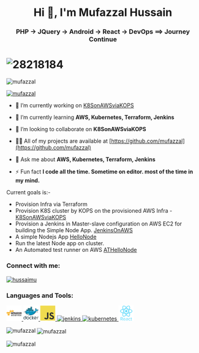 <h1 align="center">Hi 👋, I'm Mufazzal Hussain</h1>
<h3 align="center">PHP -> JQuery -> Android -> React -> DevOps ==> Journey Continue</h3>

# ![28218184](https://user-images.githubusercontent.com/1618139/177921614-0d7b3e90-ccb5-4265-a28a-35e1ee1f5e6a.jpg)
<!-- ![banner](https://user-images.githubusercontent.com/1618139/177921272-3e1a3419-237e-4733-9f62-0610104aa436.jpg) -->


<p align="left"> <img src="https://komarev.com/ghpvc/?username=mufazzal&label=Profile%20views&color=0e75b6&style=flat" alt="mufazzal" /> </p>

<p align="left"> <a href="https://github.com/ryo-ma/github-profile-trophy"><img src="https://github-profile-trophy.vercel.app/?username=mufazzal" alt="mufazzal" /></a> </p>

- 🔭 I’m currently working on [K8SonAWSviaKOPS](https://github.com/mufazzal/K8SonAWSviaKOPS)

- 🌱 I’m currently learning **AWS, Kubernetes, Terraform, Jenkins**

- 👯 I’m looking to collaborate on **K8SonAWSviaKOPS**

- 👨‍💻 All of my projects are available at [https://github.com/mufazzal](https://github.com/mufazzal)

- 💬 Ask me about **AWS, Kubernetes, Terraform, Jenkins**

- ⚡ Fun fact **I code all the time. Sometime on editor. most of the time in my mind.**

Current goals is:-
  - Provision Infra via Terraform 
  - Provision K8S cluster by KOPS on the provisioned AWS Infra - [K8SonAWSviaKOPS](https://github.com/mufazzal/K8SonAWSviaKOPS)
  - Provision a Jenkins in Master-slave configuration on AWS EC2 for building the Simple Node App. [JenkinsOnAWS](https://github.com/mufazzal/JenkinsOnAWS)
  - A simple Nodejs App [HelloNode](https://github.com/mufazzal/HelloNode)
  - Run the latest Node app on cluster. 
  - An Automated test runner on AWS [ATHelloNode](https://github.com/mufazzal/ATHelloNode)
  
<h3 align="left">Connect with me:</h3>
<p align="left">
<a href="https://twitter.com/hussaimu" target="blank"><img align="center" src="https://raw.githubusercontent.com/rahuldkjain/github-profile-readme-generator/master/src/images/icons/Social/twitter.svg" alt="hussaimu" height="30" width="40" /></a>
</p>

<h3 align="left">Languages and Tools:</h3>
<p align="left"> <a href="https://aws.amazon.com" target="_blank" rel="noreferrer"> <img src="https://raw.githubusercontent.com/devicons/devicon/master/icons/amazonwebservices/amazonwebservices-original-wordmark.svg" alt="aws" width="40" height="40"/> </a> <a href="https://www.docker.com/" target="_blank" rel="noreferrer"> <img src="https://raw.githubusercontent.com/devicons/devicon/master/icons/docker/docker-original-wordmark.svg" alt="docker" width="40" height="40"/> </a> <a href="https://developer.mozilla.org/en-US/docs/Web/JavaScript" target="_blank" rel="noreferrer"> <img src="https://raw.githubusercontent.com/devicons/devicon/master/icons/javascript/javascript-original.svg" alt="javascript" width="40" height="40"/> </a> <a href="https://www.jenkins.io" target="_blank" rel="noreferrer"> <img src="https://www.vectorlogo.zone/logos/jenkins/jenkins-icon.svg" alt="jenkins" width="40" height="40"/> </a> <a href="https://kubernetes.io" target="_blank" rel="noreferrer"> <img src="https://www.vectorlogo.zone/logos/kubernetes/kubernetes-icon.svg" alt="kubernetes" width="40" height="40"/> </a> <a href="https://reactjs.org/" target="_blank" rel="noreferrer"> <img src="https://raw.githubusercontent.com/devicons/devicon/master/icons/react/react-original-wordmark.svg" alt="react" width="40" height="40"/> </a> </p>

<p><img align="left" src="https://github-readme-stats.vercel.app/api/top-langs?username=mufazzal&show_icons=true&locale=en&layout=compact" alt="mufazzal" /></p>

<p>&nbsp;<img align="center" src="https://github-readme-stats.vercel.app/api?username=mufazzal&show_icons=true&locale=en" alt="mufazzal" /></p>

<p><img align="center" src="https://github-readme-streak-stats.herokuapp.com/?user=mufazzal&" alt="mufazzal" /></p>


<!--
**mufazzal/mufazzal** is a ✨ _special_ ✨ repository because its `README.md` (this file) appears on your GitHub profile.

Here are some ideas to get you started:

- 🔭 I’m currently working on ...
- 🌱 I’m currently learning ...
- 👯 I’m looking to collaborate on ...
- 🤔 I’m looking for help with ...
- 💬 Ask me about ...
- 📫 How to reach me: ...
- 😄 Pronouns: ...
- ⚡ Fun fact: ...
-->
